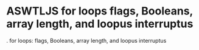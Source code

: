 # ASWTLJS for loops flags, Booleans, array length, and loopus interruptus
 . for loops: flags, Booleans, array length, and loopus interruptus

